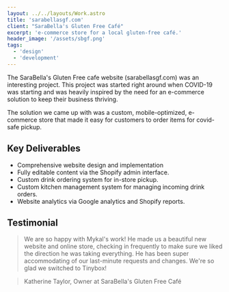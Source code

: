 ```yaml
---
layout: ../../layouts/Work.astro
title: 'sarabellasgf.com'
client: "SaraBella's Gluten Free Café"
excerpt: 'e-commerce store for a local gluten-free café.'
header_image: '/assets/sbgf.png'
tags:
  - 'design'
  - 'development'
---
```


The SaraBella's Gluten Free cafe website (sarabellasgf.com) was an interesting project. This project was started right around when COVID-19 was starting and was heavily inspired by the need for an e-commerce solution to keep their business thriving.

The solution we came up with was a custom, mobile-optimized, e-commerce store that made it easy for customers to order items for covid-safe pickup.

## Key Deliverables

- Comprehensive website design and implementation
- Fully editable content via the Shopify admin interface.
- Custom drink ordering system for in-store pickup.
- Custom kitchen management system for managing incoming drink orders.
- Website analytics via Google analytics and Shopify reports.

## Testimonial

> We are so happy with Mykal's work! He made us a beautiful new website and online store, checking in frequently to make sure we liked the direction he was taking everything. He has been super accommodating of our last-minute requests and changes. We're so glad we switched to Tinybox!

> Katherine Taylor, Owner at SaraBella's Gluten Free Café
